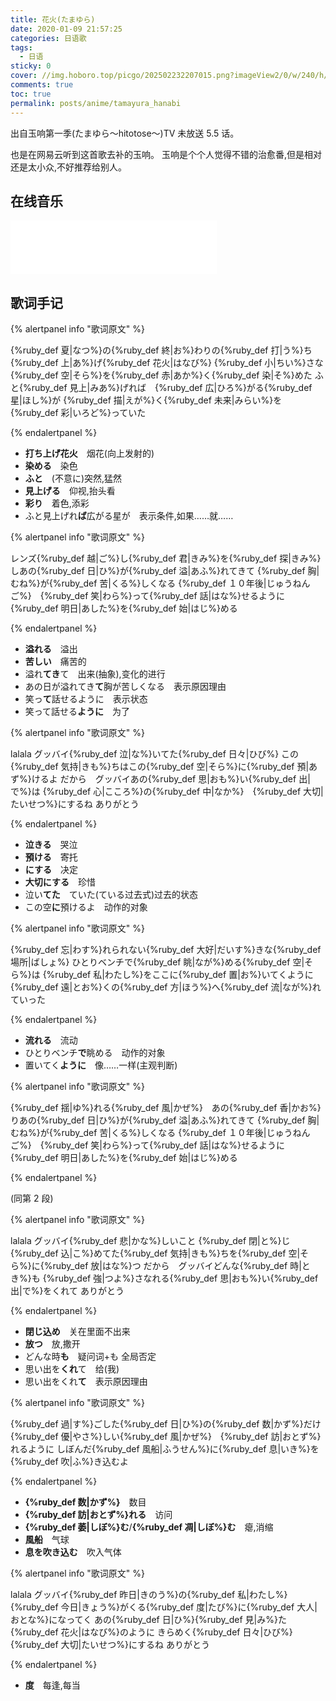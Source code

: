 ```yaml
---
title: 花火(たまゆら)
date: 2020-01-09 21:57:25
categories: 日语歌
tags:
  - 日语
sticky: 0
cover: //img.hoboro.top/picgo/202502232207015.png?imageView2/0/w/240/h/145
comments: true
toc: true
permalink: posts/anime/tamayura_hanabi
---
```


出自玉响第一季(たまゆら〜hitotose〜)TV 未放送 5.5 话。

<!-- more -->

也是在网易云听到这首歌去补的玉响。
玉响是个个人觉得不错的治愈番,但是相对还是太小众,不好推荐给别人。

## 在线音乐

<iframe 
  frameborder="no" 
  border="0" 
  marginwidth="0" 
  marginheight="0" 
  width=330 
  height=86 
  src="//music.163.com/outchain/player?type=2&id=4920727&auto=0&height=66"
></iframe>

## 歌词手记

{% alertpanel info "歌词原文" %}

{%ruby_def 夏|なつ%}の{%ruby_def 終|お%}わりの{%ruby_def 打|う%}ち{%ruby_def 上|あ%}げ{%ruby_def 花火|はなび%}
{%ruby_def 小|ちい%}さな{%ruby_def 空|そら%}を{%ruby_def 赤|あか%}く{%ruby_def 染|そ%}めた
ふと{%ruby_def 見上|みあ%}げれば　{%ruby_def 広|ひろ%}がる{%ruby_def 星|ほし%}が
{%ruby_def 描|えが%}く{%ruby_def 未来|みらい%}を{%ruby_def 彩|いろど%}っていた

{% endalertpanel %}

- **打ち上げ花火**　烟花(向上发射的)
- **染める**　染色
- **ふと**　(不意に)突然,猛然
- **見上げる**　仰视,抬头看
- **彩り**　着色,添彩
- ふと見上げれ**ば**広がる星が　表示条件,如果……就……

{% alertpanel info "歌词原文" %}

レンズ{%ruby_def 越|ご%}し{%ruby_def 君|きみ%}を{%ruby_def 探|きみ%}しあの{%ruby_def 日|ひ%}が{%ruby_def 溢|あふ%}れてきて
{%ruby_def 胸|むね%}が{%ruby_def 苦|くる%}しくなる
{%ruby_def １０年後|じゅうねんご%}　{%ruby_def 笑|わら%}って{%ruby_def 話|はな%}せるように
{%ruby_def 明日|あした%}を{%ruby_def 始|はじ%}める

{% endalertpanel %}

- **溢れる**　溢出
- **苦しい**　痛苦的
- 溢れ**てき**て　出来(抽象),变化的进行
- あの日が溢れてき**て**胸が苦しくなる　表示原因理由
- 笑っ**て**話せるように　表示状态
- 笑って話せる**ように**　为了

{% alertpanel info "歌词原文" %}

lalala グッバイ{%ruby_def 泣|な%}いてた{%ruby_def 日々|ひび%}
この{%ruby_def 気持|きも%}ちはこの{%ruby_def 空|そら%}に{%ruby_def 預|あず%}けるよ
だから　グッバイあの{%ruby_def 思|おも%}い{%ruby_def 出|で%}は
{%ruby_def 心|こころ%}の{%ruby_def 中|なか%}　{%ruby_def 大切|たいせつ%}にするね
ありがとう

{% endalertpanel %}

- **泣きる**　哭泣
- **預ける**　寄托
- **にする**　决定
- **大切にする**　珍惜
- 泣い**てた**　ていた(ている过去式)过去的状态
- この空**に**預けるよ　动作的对象

{% alertpanel info "歌词原文" %}

{%ruby_def 忘|わす%}れられない{%ruby_def 大好|だいす%}きな{%ruby_def 場所|ばしょ%}
ひとりベンチで{%ruby_def 眺|なが%}める{%ruby_def 空|そら%}は
{%ruby_def 私|わたし%}をここに{%ruby_def 置|お%}いてくように
{%ruby_def 遠|とお%}くの{%ruby_def 方|ほう%}へ{%ruby_def 流|なが%}れていった

{% endalertpanel %}

- **流れる**　流动
- ひとりベンチ**で**眺める　动作的对象
- 置いてく**ように**　像……一样(主观判断)

{% alertpanel info "歌词原文" %}

{%ruby_def 揺|ゆ%}れる{%ruby_def 風|かぜ%}　あの{%ruby_def 香|かお%}りあの{%ruby_def 日|ひ%}が{%ruby_def 溢|あふ%}れてきて
{%ruby_def 胸|むね%}が{%ruby_def 苦|くる%}しくなる
{%ruby_def １０年後|じゅうねんご%}　{%ruby_def 笑|わら%}って{%ruby_def 話|はな%}せるように
{%ruby_def 明日|あした%}を{%ruby_def 始|はじ%}める

{% endalertpanel %}

(同第 2 段)

{% alertpanel info "歌词原文" %}

lalala グッバイ{%ruby_def 悲|かな%}しいこと
{%ruby_def 閉|と%}じ{%ruby_def 込|こ%}めてた{%ruby_def 気持|きも%}ちを{%ruby_def 空|そら%}に{%ruby_def 放|はな%}つ
だから　グッバイどんな{%ruby_def 時|とき%}も
{%ruby_def 強|つよ%}さなれる{%ruby_def 思|おも%}い{%ruby_def 出|で%}をくれて
ありがとう

{% endalertpanel %}

- **閉じ込め**　关在里面不出来
- **放つ**　放,撒开
- どんな時**も**　疑问词+も 全局否定
- 思い出を**くれ**て　给(我)
- 思い出をくれ**て**　表示原因理由

{% alertpanel info "歌词原文" %}

{%ruby_def 過|す%}ごした{%ruby_def 日|ひ%}の{%ruby_def 数|かず%}だけ　{%ruby_def 優|やさ%}しい{%ruby_def 風|かぜ%}　{%ruby_def 訪|おとず%}れるように
しぼんだ{%ruby_def 風船|ふうせん%}に{%ruby_def 息|いき%}を{%ruby_def 吹|ふ%}き込むよ

{% endalertpanel %}

- **{%ruby_def 数|かず%}**　数目
- **{%ruby_def 訪|おとず%}れる**　访问
- **{%ruby_def 萎|しぼ%}む**/**{%ruby_def 凋|しぼ%}む**　瘪,消缩
- **風船**　气球
- **息を吹き込む**　吹入气体

{% alertpanel info "歌词原文" %}

lalala グッバイ{%ruby_def 昨日|きのう%}の{%ruby_def 私|わたし%}
{%ruby_def 今日|きょう%}がくる{%ruby_def 度|たび%}に{%ruby_def 大人|おとな%}になってく
あの{%ruby_def 日|ひ%}{%ruby_def 見|み%}た{%ruby_def 花火|はなび%}のように
きらめく{%ruby_def 日々|ひび%}　{%ruby_def 大切|たいせつ%}にするね
ありがとう

{% endalertpanel %}

- **度**　每逢,每当
